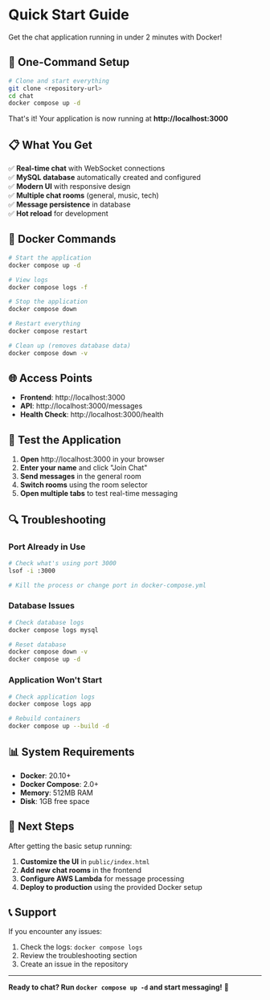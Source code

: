 # Quick Start Guide

Get the chat application running in under 2 minutes with Docker!

## 🚀 One-Command Setup

```bash
# Clone and start everything
git clone <repository-url>
cd chat
docker compose up -d
```

That's it! Your application is now running at **http://localhost:3000**

## 📋 What You Get

✅ **Real-time chat** with WebSocket connections  
✅ **MySQL database** automatically created and configured  
✅ **Modern UI** with responsive design  
✅ **Multiple chat rooms** (general, music, tech)  
✅ **Message persistence** in database  
✅ **Hot reload** for development

## 🔧 Docker Commands

```bash
# Start the application
docker compose up -d

# View logs
docker compose logs -f

# Stop the application
docker compose down

# Restart everything
docker compose restart

# Clean up (removes database data)
docker compose down -v
```

## 🌐 Access Points

- **Frontend**: http://localhost:3000
- **API**: http://localhost:3000/messages
- **Health Check**: http://localhost:3000/health

## 🧪 Test the Application

1. **Open** http://localhost:3000 in your browser
2. **Enter your name** and click "Join Chat"
3. **Send messages** in the general room
4. **Switch rooms** using the room selector
5. **Open multiple tabs** to test real-time messaging

## 🔍 Troubleshooting

### Port Already in Use

```bash
# Check what's using port 3000
lsof -i :3000

# Kill the process or change port in docker-compose.yml
```

### Database Issues

```bash
# Check database logs
docker compose logs mysql

# Reset database
docker compose down -v
docker compose up -d
```

### Application Won't Start

```bash
# Check application logs
docker compose logs app

# Rebuild containers
docker compose up --build -d
```

## 📊 System Requirements

- **Docker**: 20.10+
- **Docker Compose**: 2.0+
- **Memory**: 512MB RAM
- **Disk**: 1GB free space

## 🎯 Next Steps

After getting the basic setup running:

1. **Customize the UI** in `public/index.html`
2. **Add new chat rooms** in the frontend
3. **Configure AWS Lambda** for message processing
4. **Deploy to production** using the provided Docker setup

## 📞 Support

If you encounter any issues:

1. Check the logs: `docker compose logs`
2. Review the troubleshooting section
3. Create an issue in the repository

---

**Ready to chat? Run `docker compose up -d` and start messaging!** 💬
